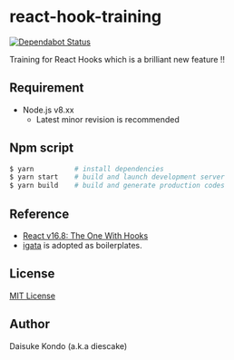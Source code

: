 # react-hook-training

[![Dependabot Status](https://api.dependabot.com/badges/status?host=github&identifier=165770216)](https://dependabot.com)

Training for React Hooks which is a brilliant new feature !!

## Requirement

- Node.js v8.xx
  - Latest minor revision is recommended

## Npm script

```sh
$ yarn          # install dependencies
$ yarn start    # build and launch development server
$ yarn build    # build and generate production codes
```

## Reference

- [React v16.8: The One With Hooks](https://reactjs.org/blog/2019/02/06/react-v16.8.0.html)
- [igata](https://github.com/diescake/igata) is adopted as boilerplates.

## License

[MIT License](https://github.com/diescake/react-hook-training/blob/master/LICENSE)

## Author

Daisuke Kondo (a.k.a diescake)
